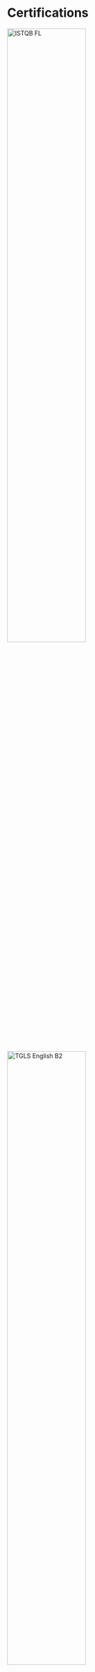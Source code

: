 # Certifications

<img alt="ISTQB FL" src="https://user-images.githubusercontent.com/80547490/219703386-33cdbd51-6f6c-44a0-bce4-71d768b84479.jpg" width=60% height=60%>

<img alt="TGLS English B2" src="https://user-images.githubusercontent.com/80547490/219703431-6f4bea76-9e43-4c8d-b284-a0f681b45017.jpg" width=60% height=60%>
